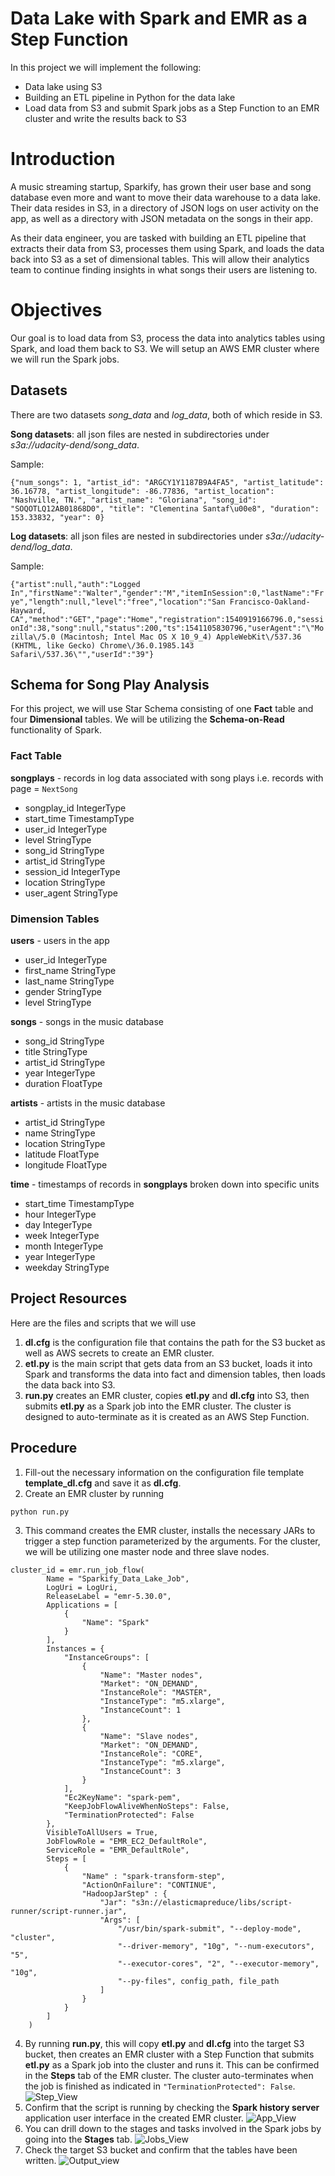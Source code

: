 # Data Lake with Spark and EMR as a Step Function
In this project we will implement the following:
- Data lake using S3
- Building an ETL pipeline in Python for the data lake
- Load data from S3 and submit Spark jobs as a Step Function to an EMR cluster and write the results back to S3

# Introduction
A music streaming startup, Sparkify, has grown their user base and song database even more and want to move their data warehouse to a data lake. Their data resides in S3, in a directory of JSON logs on user activity on the app, as well as a directory with JSON metadata on the songs in their app.

As their data engineer, you are tasked with building an ETL pipeline that extracts their data from S3, processes them using Spark, and loads the data back into S3 as a set of dimensional tables. This will allow their analytics team to continue finding insights in what songs their users are listening to.

# Objectives
Our goal is to load data from S3, process the data into analytics tables using Spark, and load them back to S3. We will setup an AWS EMR cluster where we will run the Spark jobs.

## Datasets
There are two datasets *song_data* and *log_data*, both of which reside in S3.

**Song datasets**: all json files are nested in subdirectories under *s3a://udacity-dend/song_data*. 

Sample:

`
{"num_songs": 1, "artist_id": "ARGCY1Y1187B9A4FA5", "artist_latitude": 36.16778, "artist_longitude": -86.77836, "artist_location": "Nashville, TN.", "artist_name": "Gloriana", "song_id": "SOQOTLQ12AB01868D0", "title": "Clementina Santaf\u00e8", "duration": 153.33832, "year": 0}
`

**Log datasets**: all json files are nested in subdirectories under *s3a://udacity-dend/log_data*.

Sample:

`
{"artist":null,"auth":"Logged In","firstName":"Walter","gender":"M","itemInSession":0,"lastName":"Frye","length":null,"level":"free","location":"San Francisco-Oakland-Hayward, CA","method":"GET","page":"Home","registration":1540919166796.0,"sessionId":38,"song":null,"status":200,"ts":1541105830796,"userAgent":"\"Mozilla\/5.0 (Macintosh; Intel Mac OS X 10_9_4) AppleWebKit\/537.36 (KHTML, like Gecko) Chrome\/36.0.1985.143 Safari\/537.36\"","userId":"39"}
`

## Schema for Song Play Analysis
For this project, we will use Star Schema consisting of one **Fact** table and four **Dimensional** tables. We will be utilizing the **Schema-on-Read** functionality of Spark.

### Fact Table

**songplays** - records in log data associated with song plays i.e. records with page = `NextSong`

- songplay_id IntegerType
- start_time TimestampType
- user_id IntegerType
- level StringType
- song_id StringType
- artist_id StringType
- session_id IntegerType
- location StringType
- user_agent StringType

### Dimension Tables

**users** - users in the app
- user_id IntegerType
- first_name StringType
- last_name StringType
- gender StringType
- level StringType

**songs** - songs in the music database
- song_id StringType
- title StringType
- artist_id StringType
- year IntegerType
- duration FloatType

**artists** - artists in the music database
- artist_id StringType
- name StringType
- location StringType
- latitude FloatType
- longitude FloatType

**time** - timestamps of records in **songplays** broken down into specific units
- start_time TimestampType
- hour IntegerType
- day IntegerType
- week IntegerType
- month IntegerType
- year IntegerType
- weekday StringType

## Project Resources

Here are the files and scripts that we will use
1. **dl.cfg** is the configuration file that contains the path for the S3 bucket as well as AWS secrets to create an EMR cluster.
2. **etl.py** is the main script that gets data from an S3 bucket, loads it into Spark and transforms the data into fact and dimension tables, then loads the data back into S3.
3. **run.py** creates an EMR cluster, copies **etl.py** and **dl.cfg** into S3, then submits **etl.py** as a Spark job into the EMR cluster. The cluster is designed to auto-terminate as it is created as an AWS Step Function.

## Procedure
1. Fill-out the necessary information on the configuration file template **template_dl.cfg** and save it as **dl.cfg**.
2. Create an EMR cluster by running
```
python run.py
```
3. This command creates the EMR cluster, installs the necessary JARs to trigger a step function parameterized by the arguments. For the cluster, we will be utilizing one master node and three slave nodes.
```
cluster_id = emr.run_job_flow(
        Name = "Sparkify_Data_Lake_Job",
        LogUri = LogUri,
        ReleaseLabel = "emr-5.30.0",
        Applications = [
            {
                "Name": "Spark"
            }
        ],
        Instances = {
            "InstanceGroups": [
                {
                    "Name": "Master nodes",
                    "Market": "ON_DEMAND",
                    "InstanceRole": "MASTER",
                    "InstanceType": "m5.xlarge",
                    "InstanceCount": 1
                },
                {
                    "Name": "Slave nodes",
                    "Market": "ON_DEMAND",
                    "InstanceRole": "CORE",
                    "InstanceType": "m5.xlarge",
                    "InstanceCount": 3
                }
            ],
            "Ec2KeyName": "spark-pem",
            "KeepJobFlowAliveWhenNoSteps": False,
            "TerminationProtected": False
        },
        VisibleToAllUsers = True,
        JobFlowRole = "EMR_EC2_DefaultRole",
        ServiceRole = "EMR_DefaultRole",
        Steps = [
            {
                "Name" : "spark-transform-step",
                "ActionOnFailure": "CONTINUE",
                "HadoopJarStep" : {
                    "Jar": "s3n://elasticmapreduce/libs/script-runner/script-runner.jar",
                    "Args": [
                        "/usr/bin/spark-submit", "--deploy-mode", "cluster",
                        "--driver-memory", "10g", "--num-executors", "5",
                        "--executor-cores", "2", "--executor-memory", "10g",
                        "--py-files", config_path, file_path
                    ]
                }
            }
        ]
    )
```
4. By running **run.py**, this will copy **etl.py** and **dl.cfg** into the target S3 bucket, then creates an EMR cluster with a Step Function that submits **etl.py** as a Spark job into the cluster and runs it. This can be confirmed in the **Steps** tab of the EMR cluster. The cluster auto-terminates when the job is finished as indicated in `"TerminationProtected": False`.
![Step_View](./images/Step_View.png)
5. Confirm that the script is running by checking the **Spark history server** application user interface in the created EMR cluster.
![App_View](./images/App_View.png)
6. You can drill down to the stages and tasks involved in the Spark jobs by going into the **Stages** tab.
![Jobs_View](./images/Jobs_View.png)
7. Check the target S3 bucket and confirm that the tables have been written.
![Output_view](./images/Output_View.png)
